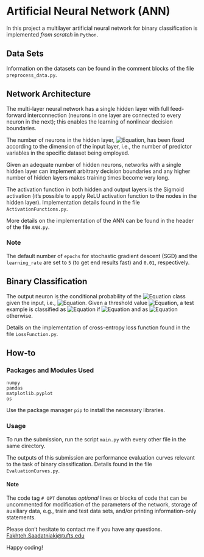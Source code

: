 <!DOCTYPE html>
<html>

<head>
  <meta charset="utf-8">
  <meta name="viewport" content="width=device-width, initial-scale=1.0">
  <title>README.md</title>
  <link rel="stylesheet" href="https://stackedit.io/style.css" />
</head>

<body class="stackedit">
  <div class="stackedit__html"><h1 id="artificial-neural-network-ann">Artificial Neural Network (ANN)</h1>
<p>In this project a multilayer artificial neural network for binary classification is implemented <em>from scratch</em> in <code>Python</code>.</p>
<h2 id="data-sets">Data Sets</h2>
<p>Information on the datasets can be found in the comment blocks of the file <code>preprocess_data.py</code>.</p>
<h2 id="network-architecture">Network Architecture</h2>
<p>The multi-layer neural network has a single hidden layer with full feed-forward interconnection (neurons in one layer are connected to every neuron in the next); this enables the learning of nonlinear decision boundaries.</p>
<p>The number of neurons in the hidden layer, <img src="https://latex.codecogs.com/gif.latex?h" alt="Equation">, has been fixed according to the dimension of the input layer, i.e., the number of predictor variables in the specific dataset being employed.</p>
<p>Given an adequate number of hidden neurons, networks with a single hidden layer can implement arbitrary decision boundaries and any higher number of hidden layers makes training times become very long.</p>
<p>The activation function in both hidden and output layers is the Sigmoid activation (it’s possible to apply ReLU activation function to the nodes in the hidden layer). Implementation details found in the file <code>ActivationFunctions.py</code>.</p>
<p>More details on the implementation of the ANN can be found in the header of the file <code>ANN.py</code>.</p>
<h3 id="note">Note</h3>
<p>The default number of <code>epochs</code> for stochastic gradient descent (SGD) and the <code>learning_rate</code> are set to <code>5</code> (to get end results fast) and <code>0.01</code>, respectively.</p>
<h2 id="binary-classification">Binary Classification</h2>
<p>The output neuron is the conditional probability of the <img src="https://latex.codecogs.com/gif.latex?+" alt="Equation"> class given the input, i.e., <img src="https://latex.codecogs.com/gif.latex?%5Cmathbb%7BP%7D%5B+%7C%5Cmathbf%7Bx%7D%5D" alt="Equation">. Given a threshold value <img src="https://latex.codecogs.com/gif.latex?0%3C%5Ctheta%3C1" alt="Equation">, a test example is classified as <img src="https://latex.codecogs.com/gif.latex?+" alt="Equation"> if <img src="https://latex.codecogs.com/gif.latex?%5Cmathbb%7BP%7D%5B+%7C%5Cmathbf%7Bx%7D%5D%3E%5Ctheta" alt="Equation"> and as <img src="https://latex.codecogs.com/gif.latex?-" alt="Equation"> otherwise.</p>
<p>Details on the implementation of cross-entropy loss function found in the file <code>LossFunction.py</code>.</p>
<h2 id="how-to">How-to</h2>
<h3 id="packages-and-modules-used">Packages and Modules Used</h3>
<pre class=" language-bash"><code class="prism  language-bash">numpy
pandas
matplotlib.pyplot
os
</code></pre>
<p>Use the package manager <code>pip</code> to install the necessary libraries.</p>
<h3 id="usage">Usage</h3>
<p>To run the submission, run the script <code>main.py</code> with every other file in the same directory.</p>
<p>The outputs of this submission are performance evaluation curves relevant to the task of binary classification. Details found in the file <code>EvaluationCurves.py</code>.</p>
<h4 id="note-1">Note</h4>
<p>The code tag <code># OPT</code> denotes <em>optional</em> lines or blocks of code that can be uncommented for modification of the parameters of the network, storage of auxiliary data, e.g., train and test data sets, and/or printing information-only statements.</p>
<p>Please don’t hesitate to contact me if you have any questions.<br>
<a href="mailto:Fakhteh.Saadatniaki@tufts.edu">Fakhteh.Saadatniaki@tufts.edu</a></p>
<p>Happy coding!</p>
</div>
</body>

</html>
